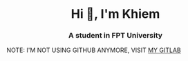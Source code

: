 <h1 align="center">Hi 👋, I'm Khiem</h1>
<h3 align="center">A student in FPT University</h3>

NOTE: I'M NOT USING GITHUB ANYMORE, VISIT [MY GITLAB](https://gitlab.com/th4tkh13m)
